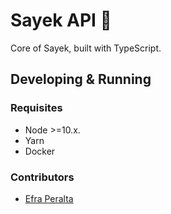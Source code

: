 # Sayek API 🚀

Core of Sayek, built with TypeScript.

## Developing & Running

### Requisites

* Node >=10.x.
* Yarn
* Docker

### Contributors

* [Efra Peralta](https://github.com/Efraa)
